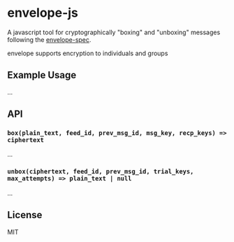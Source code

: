 # envelope-js

A javascript tool for cryptographically "boxing" and "unboxing" messages
following the [envelope-spec](https://github.com/ssbc/envelope-spec).

envelope supports encryption to individuals and groups

## Example Usage

...

## API

### `box(plain_text, feed_id, prev_msg_id, msg_key, recp_keys) => ciphertext`

...


### `unbox(ciphertext, feed_id, prev_msg_id, trial_keys, max_attempts) => plain_text | null`

...

## License

MIT
